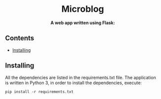 <h1 align="center">
    Microblog
</h1>

<p align="center">
  <strong>A web app written using Flask:</strong><br>
</p>

## Contents
- [Installing](#-installing)



## Installing
All the dependencies are listed in the requirements.txt file. The application is written in Python 3, in order to 
install the dependencies, execute:

    pip install -r requirements.txt